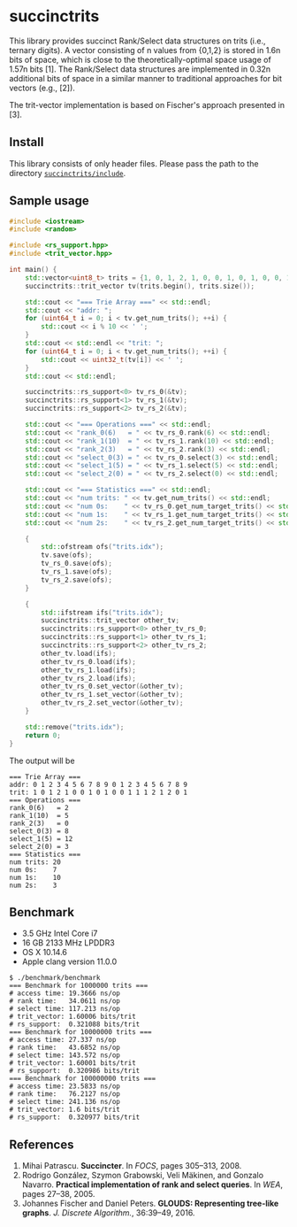 # succinctrits
This library provides succinct Rank/Select data structures on trits (i.e., ternary digits). A vector consisting of n values from {0,1,2} is stored in 1.6n bits of space, which is close to the theoretically-optimal space usage of 1.57n bits [1]. The Rank/Select data structures are implemented in 0.32n additional bits of space in a similar manner to traditional approaches for bit vectors (e.g., [2]).

The trit-vector implementation is based on Fischer's approach presented in [3].

## Install

This library consists of only header files. Please pass the path to the directory [`succinctrits/include`](https://github.com/kampersanda/succinctrits/tree/master/include).

## Sample usage

```c++
#include <iostream>
#include <random>

#include <rs_support.hpp>
#include <trit_vector.hpp>

int main() {
    std::vector<uint8_t> trits = {1, 0, 1, 2, 1, 0, 0, 1, 0, 1, 0, 0, 1, 1, 1, 2, 1, 2, 0, 1};
    succinctrits::trit_vector tv(trits.begin(), trits.size());

    std::cout << "=== Trie Array ===" << std::endl;
    std::cout << "addr: ";
    for (uint64_t i = 0; i < tv.get_num_trits(); ++i) {
        std::cout << i % 10 << ' ';
    }
    std::cout << std::endl << "trit: ";
    for (uint64_t i = 0; i < tv.get_num_trits(); ++i) {
        std::cout << uint32_t(tv[i]) << ' ';
    }
    std::cout << std::endl;

    succinctrits::rs_support<0> tv_rs_0(&tv);
    succinctrits::rs_support<1> tv_rs_1(&tv);
    succinctrits::rs_support<2> tv_rs_2(&tv);

    std::cout << "=== Operations ===" << std::endl;
    std::cout << "rank_0(6)   = " << tv_rs_0.rank(6) << std::endl;
    std::cout << "rank_1(10)  = " << tv_rs_1.rank(10) << std::endl;
    std::cout << "rank_2(3)   = " << tv_rs_2.rank(3) << std::endl;
    std::cout << "select_0(3) = " << tv_rs_0.select(3) << std::endl;
    std::cout << "select_1(5) = " << tv_rs_1.select(5) << std::endl;
    std::cout << "select_2(0) = " << tv_rs_2.select(0) << std::endl;

    std::cout << "=== Statistics ===" << std::endl;
    std::cout << "num trits: " << tv.get_num_trits() << std::endl;
    std::cout << "num 0s:    " << tv_rs_0.get_num_target_trits() << std::endl;
    std::cout << "num 1s:    " << tv_rs_1.get_num_target_trits() << std::endl;
    std::cout << "num 2s:    " << tv_rs_2.get_num_target_trits() << std::endl;

    {
        std::ofstream ofs("trits.idx");
        tv.save(ofs);
        tv_rs_0.save(ofs);
        tv_rs_1.save(ofs);
        tv_rs_2.save(ofs);
    }

    {
        std::ifstream ifs("trits.idx");
        succinctrits::trit_vector other_tv;
        succinctrits::rs_support<0> other_tv_rs_0;
        succinctrits::rs_support<1> other_tv_rs_1;
        succinctrits::rs_support<2> other_tv_rs_2;
        other_tv.load(ifs);
        other_tv_rs_0.load(ifs);
        other_tv_rs_1.load(ifs);
        other_tv_rs_2.load(ifs);
        other_tv_rs_0.set_vector(&other_tv);
        other_tv_rs_1.set_vector(&other_tv);
        other_tv_rs_2.set_vector(&other_tv);
    }

    std::remove("trits.idx");
    return 0;
}
```

The output will be

```
=== Trie Array ===
addr: 0 1 2 3 4 5 6 7 8 9 0 1 2 3 4 5 6 7 8 9 
trit: 1 0 1 2 1 0 0 1 0 1 0 0 1 1 1 2 1 2 0 1 
=== Operations ===
rank_0(6)   = 2
rank_1(10)  = 5
rank_2(3)   = 0
select_0(3) = 8
select_1(5) = 12
select_2(0) = 3
=== Statistics ===
num trits: 20
num 0s:    7
num 1s:    10
num 2s:    3
```

## Benchmark

- 3.5 GHz Intel Core i7
- 16 GB 2133 MHz LPDDR3
- OS X 10.14.6
- Apple clang version 11.0.0

```
$ ./benchmark/benchmark 
=== Benchmark for 1000000 trits ===
# access time: 19.3666 ns/op
# rank time:   34.0611 ns/op
# select time: 117.213 ns/op
# trit_vector: 1.60006 bits/trit
# rs_support:  0.321088 bits/trit
=== Benchmark for 10000000 trits ===
# access time: 27.337 ns/op
# rank time:   43.6852 ns/op
# select time: 143.572 ns/op
# trit_vector: 1.60001 bits/trit
# rs_support:  0.320986 bits/trit
=== Benchmark for 100000000 trits ===
# access time: 23.5833 ns/op
# rank time:   76.2127 ns/op
# select time: 241.136 ns/op
# trit_vector: 1.6 bits/trit
# rs_support:  0.320977 bits/trit
```

## References

1. Mihai Patrascu. **Succincter**. In *FOCS*, pages 305–313, 2008.
2. Rodrigo González, Szymon Grabowski, Veli Mäkinen, and Gonzalo Navarro. **Practical implementation of rank and select queries**. In *WEA*, pages 27–38, 2005.
3. Johannes Fischer and Daniel Peters. **GLOUDS: Representing tree-like graphs**. *J. Discrete Algorithm.*, 36:39–49, 2016.